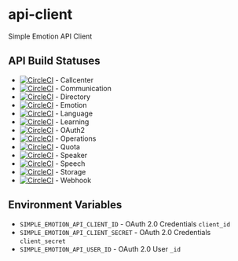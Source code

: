 # api-client
Simple Emotion API Client

## API Build Statuses

- [![CircleCI](https://circleci.com/gh/SimpleEmotion/simple-api-callcenter.svg?style=svg&circle-token=dbeb1407ef50e0787807044968671900b83f4618)](https://circleci.com/gh/SimpleEmotion/simple-api-callcenter) - Callcenter
- [![CircleCI](https://circleci.com/gh/SimpleEmotion/simple-api-communication.svg?style=svg&circle-token=9a583567c41d6bd451778ad69f0e35af295ff8f9)](https://circleci.com/gh/SimpleEmotion/simple-api-communication) - Communication
- [![CircleCI](https://circleci.com/gh/SimpleEmotion/simple-api-directory.svg?style=svg&circle-token=a3ad3ddb3ca8c0823910e62e31e74e9e6e694437)](https://circleci.com/gh/SimpleEmotion/simple-api-directory) - Directory
- [![CircleCI](https://circleci.com/gh/SimpleEmotion/simple-api-emotion.svg?style=svg&circle-token=c5cd6b4a6e8e4a40f909088c610466b33dc7caa9)](https://circleci.com/gh/SimpleEmotion/simple-api-emotion) - Emotion
- [![CircleCI](https://circleci.com/gh/SimpleEmotion/simple-api-language.svg?style=svg&circle-token=96d35e8c37ec5d2fadc9ffd73dfd709eedbddfe6)](https://circleci.com/gh/SimpleEmotion/simple-api-language) - Language
- [![CircleCI](https://circleci.com/gh/SimpleEmotion/simple-api-learning.svg?style=svg&circle-token=36418598cf6e7ebcea0f6d08003b0ae9535e56df)](https://circleci.com/gh/SimpleEmotion/simple-api-learning) - Learning
- [![CircleCI](https://circleci.com/gh/SimpleEmotion/simple-api-oauth2.svg?style=svg&circle-token=8cf8d03610cb28429ac545a0575be437302a72db)](https://circleci.com/gh/SimpleEmotion/simple-api-oauth2) - OAuth2
- [![CircleCI](https://circleci.com/gh/SimpleEmotion/simple-api-operations.svg?style=svg&circle-token=6804c8d0ab3c710d38e2ef0307e4392085cbbd74)](https://circleci.com/gh/SimpleEmotion/simple-api-operations) - Operations
- [![CircleCI](https://circleci.com/gh/SimpleEmotion/simple-api-quota.svg?style=svg&circle-token=4fc0593e0baa947fffdacc1336d1724efd050dde)](https://circleci.com/gh/SimpleEmotion/simple-api-quota) - Quota
- [![CircleCI](https://circleci.com/gh/SimpleEmotion/simple-api-speaker.svg?style=svg&circle-token=dd5fe5274c037e12e6ca55287b0b07c5e4b0ac0e)](https://circleci.com/gh/SimpleEmotion/simple-api-speaker) - Speaker
- [![CircleCI](https://circleci.com/gh/SimpleEmotion/simple-api-speech.svg?style=svg&circle-token=727725dc1e764306a686dbe3e892f5a784338664)](https://circleci.com/gh/SimpleEmotion/simple-api-speech) - Speech
- [![CircleCI](https://circleci.com/gh/SimpleEmotion/simple-api-storage.svg?style=svg&circle-token=78a73f02cfc2119d24ad333726ddc0db44ee7f3b)](https://circleci.com/gh/SimpleEmotion/simple-api-storage) - Storage
- [![CircleCI](https://circleci.com/gh/SimpleEmotion/simple-api-webhook.svg?style=svg&circle-token=0ff584eb60870b4a49f7b2e75ee293632f08f77d)](https://circleci.com/gh/SimpleEmotion/simple-api-webhook) - Webhook

## Environment Variables

- `SIMPLE_EMOTION_API_CLIENT_ID` - OAuth 2.0 Credentials `client_id`
- `SIMPLE_EMOTION_API_CLIENT_SECRET` - OAuth 2.0 Credentials `client_secret`
- `SIMPLE_EMOTION_API_USER_ID` - OAuth 2.0 User `_id`
